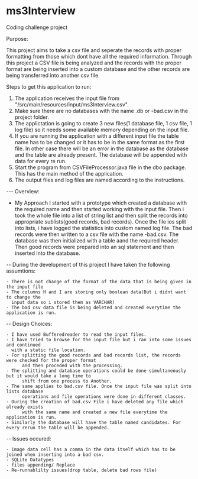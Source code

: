 # ms3Interview
Coding challenge project

Purpose:

This project aims to take a csv file and seperate the records with proper formatting from those which 
dont have all the required information. Through this project a CSV file is being analyzed and the records with the proper 
format are being inserted into a custom database and the other records are being transferred into another csv file.


Steps to get this application to run:

1. The application receives the input file from "/src/main/resources/input/ms3Interview.csv". 
2. Make sure there are no databases with the name <input-file-name>.db or <input-file-name>-bad.csv in the project folder.
3. The applictation is going to create 3 new files(1 database file, 1 csv file, 1 log file) so it needs some available memory depending    on the input file.
4. If you are running the application with a different input file the table name has to be changed or it has to be in the same format 
   as the first file. In other case there will be an error in the database as the database and the table are already present.
   The database will	be appended with data for every re run.
5. Start the program from CSVFileProcessor.java file in the dbo package. This has the main method of the application.
6. The output files and log files are named according to the instructions.



--- Overview:

- My Approach
	I started with a prototype which created a database with the required name and then started working with the input file.
	Then i took the whole file into a list of string list and then split the records into appropriate sublists(good records, bad records).
	Once the file ios split into lists, i have logged the statistics into custom named log file. The bad records were then written to a csv file with the name <input-file>-bad.csv. The database was then initialized with a table aand the required header. Then good records were prepared into an sql statement and then inserted into the database.


-- During the development of this project I have taken the following assumtions:

	- There is not change of the format of the data that is being given in the input file
	- The columns H and I are storing only boolean data(But i didnt want to change the 
	  input data so i stored them as VARCHAR)
 	- The bad csv data file is being deleted and created everytime the application is run. 


-- Design Choices:

	- I have used Bufferedreader to read the input files.
	- I have tried to browse for the input file but i ran into some issues and continued 
	  with a static file location.
	- For splitting the good records and bad records list, the records were checked for the proper format
    	  and then proceded with the processing.
	- The splitting and database operations could be done simultaneously but it would take a long time to 
    	  shift from one process to Another. 
	- The same applies to bad.csv file. Once the input file was split into lists database
    	  operations and file operations were done in different classes.
	- During the creation of bad.csv File i have deleted any file which already exists
    	  with the same name and created a new file everytime the application is run.
	- Similarly the database will have the table named candidates. For every rerun the table will be appended.
	

-- Issues occured:

	- image data cell has a comma in the data itself which has to be joined when inserting into a bad csv.
	- SQLite Datatypes
	- files appending/ Replace
	- Re-runnablilty issues(drop table, delete bad rows file) 


